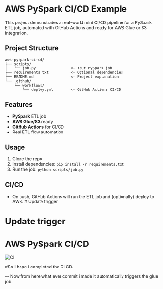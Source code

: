 # AWS PySpark CI/CD Example

This project demonstrates a real-world mini CI/CD pipeline for a PySpark ETL job, automated with GitHub Actions and ready for AWS Glue or S3 integration.

## Project Structure

```
aws-pyspark-ci-cd/
├── scripts/
│   └── job.py                <- Your PySpark job
├── requirements.txt          <- Optional dependencies
├── README.md                 <- Project explanation
└── .github/
    └── workflows/
        └── deploy.yml        <- GitHub Actions CI/CD
```

## Features
- **PySpark** ETL job
- **AWS Glue/S3** ready
- **GitHub Actions** for CI/CD
- Real ETL flow automation

## Usage
1. Clone the repo
2. Install dependencies: `pip install -r requirements.txt`
3. Run the job: `python scripts/job.py`

## CI/CD
- On push, GitHub Actions will run the ETL job and (optionally) deploy to AWS. # Update trigger
# Update trigger


# AWS PySpark CI/CD

![CI](https://github.com/SulaiGit-DE/aws-pyspark-ci-cd/actions/workflows/deploy.yml/badge.svg)


#So I hope i completed the CI CD.

-- Now from here what ever commit i made it automatically triggers the glue job.